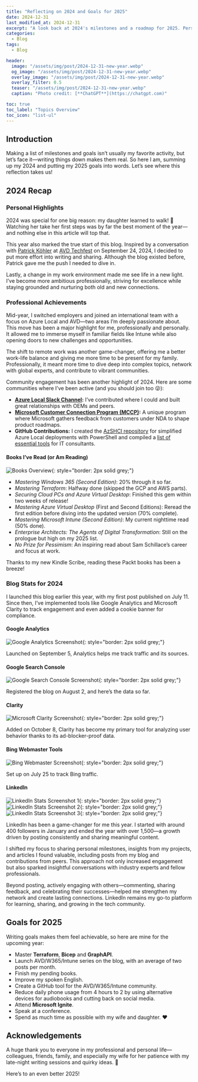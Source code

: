 ```yaml
---
title: "Reflecting on 2024 and Goals for 2025"
date: 2024-12-31
last_modified_at: 2024-12-31
excerpt: "A look back at 2024's milestones and a roadmap for 2025. Personal growth, professional achievements and ambitious goals for the future."
categories: 
  - Blog
tags: 
  - Blog

header:
  image: "/assets/img/post/2024-12-31-new-year.webp"
  og_image: "/assets/img/post/2024-12-31-new-year.webp"
  overlay_image: "/assets/img/post/2024-12-31-new-year.webp"
  overlay_filter: 0.5  
  teaser: "/assets/img/post/2024-12-31-new-year.webp"
  caption: "Photo credit: [**ChatGPT**](https://chatgpt.com)"

toc: true
toc_label: "Topics Overview" 
toc_icon: "list-ul"
---
```


## Introduction

Making a list of milestones and goals isn’t usually my favorite activity, but let’s face it—writing things down makes them real. So here I am, summing up my 2024 and putting my 2025 goals into words. Let’s see where this reflection takes us!

## 2024 Recap

### Personal Highlights

2024 was special for one big reason: my daughter learned to walk! 🤗 Watching her take her first steps was by far the best moment of the year—and nothing else in this article will top that.

This year also marked the true start of this blog. Inspired by a conversation with [Patrick Köhler](https://www.linkedin.com/in/patrick-koehler/) at [AVD Techfest](https://avdtechfest.com/) on September 24, 2024, I decided to put more effort into writing and sharing. Although the blog existed before, Patrick gave me the push I needed to dive in.

Lastly, a change in my work environment made me see life in a new light. I’ve become more ambitious professionally, striving for excellence while staying grounded and nurturing both old and new connections.

### Professional Achievements

Mid-year, I switched employers and joined an international team with a focus on Azure Local and AVD—two areas I’m deeply passionate about. This move has been a major highlight for me, professionally and personally. It allowed me to immerse myself in familiar fields like Intune while also opening doors to new challenges and opportunities.

The shift to remote work was another game-changer, offering me a better work-life balance and giving me more time to be present for my family. Professionally, it meant more time to dive deep into complex topics, network with global experts, and contribute to vibrant communities.

Community engagement has been another highlight of 2024. Here are some communities where I’ve been active (and you should join too 😜):

- **[Azure Local Slack Channel](https://aka.ms/azurelocal-slack):** I’ve contributed where I could and built great relationships with OEMs and peers.
- **[Microsoft Customer Connection Program (MCCP)](https://aka.ms/joinccp):** A unique program where Microsoft gathers feedback from customers under NDA to shape product roadmaps.
- **GitHub Contributions:** I created the [AzSHCI repository](https://github.com/schmittnieto/AzSHCI) for simplified Azure Local deployments with PowerShell and compiled a [list of essential tools](https://schmitt-nieto.com/blog/github-tools/) for IT consultants.

#### Books I’ve Read (or Am Reading)
![Books Overview](/assets/img/post/2024-12-31-new-year/books.jpg){: style="border: 2px solid grey;"}

- *Mastering Windows 365 (Second Edition)*: 20% through it so far.
- *Mastering Terraform*: Halfway done (skipped the GCP and AWS parts).
- *Securing Cloud PCs and Azure Virtual Desktop*: Finished this gem within two weeks of release!
- *Mastering Azure Virtual Desktop* (First and Second Editions): Reread the first edition before diving into the updated version (70% complete).
- *Mastering Microsoft Intune (Second Edition)*: My current nighttime read (50% done).
- *Enterprise Architects: The Agents of Digital Transformation*: Still on the prologue but high on my 2025 list.
- *No Prize for Pessimism*: An inspiring read about Sam Schillace’s career and focus at work.

Thanks to my new Kindle Scribe, reading these Packt books has been a breeze!

### Blog Stats for 2024

I launched this blog earlier this year, with my first post published on July 11. Since then, I’ve implemented tools like Google Analytics and Microsoft Clarity to track engagement and even added a cookie banner for compliance.

#### Google Analytics
![Google Analytics Screenshot](/assets/img/post/2024-12-31-new-year/google-analytics.png){: style="border: 2px solid grey;"}

Launched on September 5, Analytics helps me track traffic and its sources.

#### Google Search Console
![Google Search Console Screenshot](/assets/img/post/2024-12-31-new-year/google-search-console.png){: style="border: 2px solid grey;"}

Registered the blog on August 2, and here’s the data so far.

#### Clarity
![Microsoft Clarity Screenshot](/assets/img/post/2024-12-31-new-year/clarity.png){: style="border: 2px solid grey;"}

Added on October 8, Clarity has become my primary tool for analyzing user behavior thanks to its ad-blocker-proof data.

#### Bing Webmaster Tools
![Bing Webmaster Screenshot](/assets/img/post/2024-12-31-new-year/bing-webmaster.png){: style="border: 2px solid grey;"}

Set up on July 25 to track Bing traffic.

#### LinkedIn
![LinkedIn Stats Screenshot 1](/assets/img/post/2024-12-31-new-year/linkedin1.png){: style="border: 2px solid grey;"}
![LinkedIn Stats Screenshot 2](/assets/img/post/2024-12-31-new-year/linkedin2.png){: style="border: 2px solid grey;"}
![LinkedIn Stats Screenshot 3](/assets/img/post/2024-12-31-new-year/linkedin3.png){: style="border: 2px solid grey;"}

LinkedIn has been a game-changer for me this year. I started with around 400 followers in January and ended the year with over 1,500—a growth driven by posting consistently and sharing meaningful content.

I shifted my focus to sharing personal milestones, insights from my projects, and articles I found valuable, including posts from my blog and contributions from peers. This approach not only increased engagement but also sparked insightful conversations with industry experts and fellow professionals.

Beyond posting, actively engaging with others—commenting, sharing feedback, and celebrating their successes—helped me strengthen my network and create lasting connections. LinkedIn remains my go-to platform for learning, sharing, and growing in the tech community.

## Goals for 2025

Writing goals makes them feel achievable, so here are mine for the upcoming year:

- Master **Terraform**, **Bicep** and **GraphAPI**.
- Launch AVD/W365/Intune series on the blog, with an average of two posts per month.
- Finish my pending books.
- Improve my spoken English.
- Create a GitHub tool for the AVD/W365/Intune community.
- Reduce daily phone usage from 4 hours to 2 by using alternative devices for audiobooks and cutting back on social media.
- Attend **Microsoft Ignite**.
- Speak at a conference.
- Spend as much time as possible with my wife and daughter. ❤️

## Acknowledgements

A huge thank you to everyone in my professional and personal life—colleagues, friends, family, and especially my wife for her patience with my late-night writing sessions and quirky ideas. 🤗

Here’s to an even better 2025!

